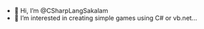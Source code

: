 - 👋 Hi, I’m @CSharpLangSakalam
- 👀 I’m interested in creating simple games using C# or vb.net...

<!---
CSharpLangSakalam/CSharpLangSakalam is a ✨ special ✨ repository because its `README.md` (this file) appears on your GitHub profile.
You can click the Preview link to take a look at your changes.
--->
